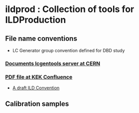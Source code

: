 # ildprod : Collection of tools for ILDProduction

## File name conventions

- LC Generator group convention defined for DBD study
### [Documents lcgentools server at CERN](https://svnweb.cern.ch/trac/lcgentools/browser/tags/v2r2/ILC/documents/generator-conventions.docx)
### [PDF file at KEK Confluence](https://wiki.kek.jp/display/~miyamoto/ILC+Software+Common+Task?preview=%2F6496081%2F12058650%2Fgenerator-conventions.pdf)

   
- [A draft ILD Convention]( https://gitlab.cern.ch/amiyamot/ildprod/tree/master/docs/Conventions.txt )


## Calibration samples

